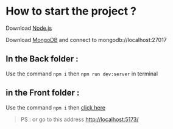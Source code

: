 # How to start the project ?

Download [Node.js](https://nodejs.org/en)

Download [MongoDB](https://www.mongodb.com/try/download/community) and connect to mongodb://localhost:27017

## In the Back folder :

Use the command `npm i` then `npm run dev:server` in terminal

## in the Front folder :

Use the command `npm i` then [click here](http://localhost:5173/)
> PS : or go to this address [http://localhost:5173/](http://localhost:5173/)
